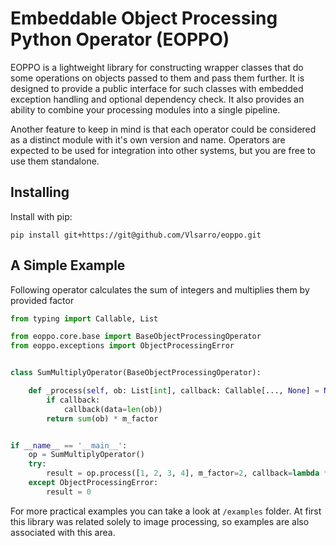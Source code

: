 # Embeddable Object Processing Python Operator (EOPPO)
EOPPO is a lightweight library for constructing wrapper classes that do some operations on objects passed to them and pass them further. It is designed to provide a public interface for such classes with embedded exception handling and optional dependency check. It also provides an ability to combine your processing modules into a single pipeline.

Another feature to keep in mind is that each operator could be considered as a distinct module with it's own version and name. Operators are expected to be used for integration into other systems, but you are free to use them standalone.

## Installing
Install with pip:

`pip install git+https://git@github.com/Vlsarro/eoppo.git`

## A Simple Example

Following operator calculates the sum of integers and multiplies them by provided factor

```python
from typing import Callable, List

from eoppo.core.base import BaseObjectProcessingOperator
from eoppo.exceptions import ObjectProcessingError


class SumMultiplyOperator(BaseObjectProcessingOperator):

    def _process(self, ob: List[int], callback: Callable[..., None] = None, m_factor=1, **kwargs) -> int:
        if callback:
            callback(data=len(ob))
        return sum(ob) * m_factor


if __name__ == '__main__':
    op = SumMultiplyOperator()
    try:
        result = op.process([1, 2, 3, 4], m_factor=2, callback=lambda **kw: print(kw))
    except ObjectProcessingError:
        result = 0
```

For more practical examples you can take a look at `/examples` folder. At first this library was related solely to image processing, so examples are also associated with this area.

